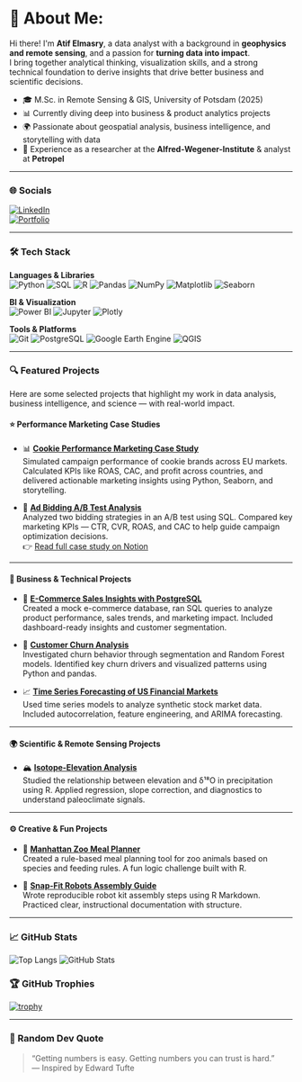 # 👋 About Me:

Hi there! I'm **Atif Elmasry**, a data analyst with a background in **geophysics and remote sensing**, and a passion for **turning data into impact**.  
I bring together analytical thinking, visualization skills, and a strong technical foundation to derive insights that drive better business and scientific decisions.

- 🎓 M.Sc. in Remote Sensing & GIS, University of Potsdam (2025)
- 📊 Currently diving deep into business & product analytics projects
- 🌍 Passionate about geospatial analysis, business intelligence, and storytelling with data
- 💼 Experience as a researcher at the **Alfred-Wegener-Institute** & analyst at **Petropel**

---

### 🌐 Socials

[![LinkedIn](https://img.shields.io/badge/LinkedIn-blue?logo=linkedin)](https://www.linkedin.com/in/tioatifelmasry/)  
[![Portfolio](https://img.shields.io/badge/-Portfolio-000000?style=for-the-badge&logo=notion&logoColor=white)](https://www.notion.so/Hey-there-I-am-Atif-1f3c40f7655e80d5b4f1dec9c016cadb)

---

### 🛠️ Tech Stack

**Languages & Libraries**  
![Python](https://img.shields.io/badge/-Python-3776AB?logo=python&logoColor=white)
![SQL](https://img.shields.io/badge/-SQL-003B57?logo=postgresql&logoColor=white)
![R](https://img.shields.io/badge/-R-276DC3?logo=r&logoColor=white)
![Pandas](https://img.shields.io/badge/-Pandas-150458?logo=pandas&logoColor=white)
![NumPy](https://img.shields.io/badge/-NumPy-013243?logo=numpy)
![Matplotlib](https://img.shields.io/badge/-Matplotlib-11557C?logo=matplotlib)
![Seaborn](https://img.shields.io/badge/-Seaborn-2E4053)

**BI & Visualization**  
![Power BI](https://img.shields.io/badge/-PowerBI-F2C811?logo=powerbi&logoColor=black)
![Jupyter](https://img.shields.io/badge/-Jupyter-F37626?logo=jupyter&logoColor=white)
![Plotly](https://img.shields.io/badge/-Plotly-3F4F75?logo=plotly)

**Tools & Platforms**  
![Git](https://img.shields.io/badge/-Git-F05032?logo=git&logoColor=white)
![PostgreSQL](https://img.shields.io/badge/-PostgreSQL-336791?logo=postgresql&logoColor=white)
![Google Earth Engine](https://img.shields.io/badge/-Google%20Earth%20Engine-34A853?logo=googleearth)
![QGIS](https://img.shields.io/badge/-QGIS-589632?logo=qgis)

---

### 🔍 Featured Projects

Here are some selected projects that highlight my work in data analysis, business intelligence, and science — with real-world impact.

#### ⭐ Performance Marketing Case Studies

- 📊 **[Cookie Performance Marketing Case Study](https://github.com/AtifElmasry/cookie-performance-marketing-case-study)**  
  Simulated campaign performance of cookie brands across EU markets. Calculated KPIs like ROAS, CAC, and profit across countries, and delivered actionable marketing insights using Python, Seaborn, and storytelling.  

- 🧪 **[Ad Bidding A/B Test Analysis](https://github.com/AtifElmasry/ad-bidding-ab-test-zalando-case-study)**  
  Analyzed two bidding strategies in an A/B test using SQL. Compared key marketing KPIs — CTR, CVR, ROAS, and CAC to help guide campaign optimization decisions.  
  👉 [Read full case study on Notion](https://shard-rainforest-901.notion.site/AB-Performane-210c40f7655e80f79a58dfc6d9a2b1d9)

---

#### 🧠 Business & Technical Projects

- 🛒 **[E-Commerce Sales Insights with PostgreSQL](https://github.com/AtifElmasry/E-Commerce-Sales-Insights-with-PostgreSQL)**  
  Created a mock e-commerce database, ran SQL queries to analyze product performance, sales trends, and marketing impact. Included dashboard-ready insights and customer segmentation.

- 🔁 **[Customer Churn Analysis](https://github.com/AtifElmasry/customer_churn_data)**  
  Investigated churn behavior through segmentation and Random Forest models. Identified key churn drivers and visualized patterns using Python and pandas.

- 📈 **[Time Series Forecasting of US Financial Markets](https://github.com/AtifElmasry/Time-Series-Forecasting-and-Analysis-of-US-Financial-Markets)**  
  Used time series models to analyze synthetic stock market data. Included autocorrelation, feature engineering, and ARIMA forecasting.

---

#### 🌍 Scientific & Remote Sensing Projects

- 🏔️ **[Isotope-Elevation Analysis](https://github.com/AtifElmasry/isotope-elevation-analysis)**  
  Studied the relationship between elevation and δ¹⁸O in precipitation using R. Applied regression, slope correction, and diagnostics to understand paleoclimate signals.

---

#### ⚙️ Creative & Fun Projects

- 🐾 **[Manhattan Zoo Meal Planner](https://github.com/AtifElmasry/Manhattan-Zoo)**  
  Created a rule-based meal planning tool for zoo animals based on species and feeding rules. A fun logic challenge built with R.

- 🤖 **[Snap-Fit Robots Assembly Guide](https://github.com/AtifElmasry/snapfit-robots-assembly)**  
  Wrote reproducible robot kit assembly steps using R Markdown. Practiced clear, instructional documentation with structure.

---

### 📈 GitHub Stats

![Top Langs](https://github-readme-stats.vercel.app/api/top-langs/?username=AtifElmasry&layout=compact&theme=react)
![GitHub Stats](https://github-readme-stats.vercel.app/api?username=AtifElmasry&show_icons=true&theme=react)

### 🏆 GitHub Trophies

[![trophy](https://github-profile-trophy.vercel.app/?username=AtifElmasry&theme=darkhub&rank=AA,AB,B,C&margin-w=15)](https://github.com/ryo-ma/github-profile-trophy)

---

### 💬 Random Dev Quote

> “Getting numbers is easy. Getting numbers you can trust is hard.”  
> — Inspired by Edward Tufte
